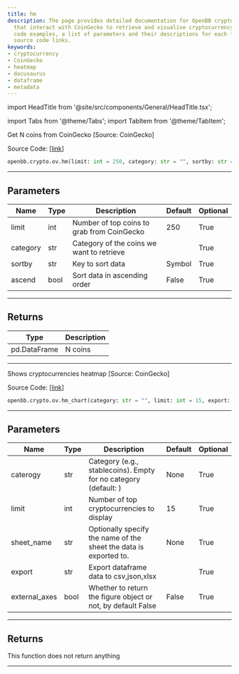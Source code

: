 ```yaml
---
title: hm
description: The page provides detailed documentation for OpenBB crypto functions
  that interact with CoinGecko to retrieve and visualise cryptocurrency data. It includes
  code examples, a list of parameters and their descriptions for each function, and
  source code links.
keywords:
- cryptocurrency
- CoinGecko
- heatmap
- docusaurus
- dataframe
- metadata
---
```


import HeadTitle from '@site/src/components/General/HeadTitle.tsx';

<HeadTitle title="crypto.ov.hm - Reference | OpenBB SDK Docs" />

import Tabs from '@theme/Tabs';
import TabItem from '@theme/TabItem';

<Tabs>
<TabItem value="model" label="Model" default>

Get N coins from CoinGecko [Source: CoinGecko]

Source Code: [[link](https://github.com/OpenBB-finance/OpenBBTerminal/tree/main/openbb_terminal/cryptocurrency/discovery/pycoingecko_model.py#L130)]

```python wordwrap
openbb.crypto.ov.hm(limit: int = 250, category: str = "", sortby: str = "Symbol", ascend: bool = False)
```

---

## Parameters

| Name | Type | Description | Default | Optional |
| ---- | ---- | ----------- | ------- | -------- |
| limit | int | Number of top coins to grab from CoinGecko | 250 | True |
| category | str | Category of the coins we want to retrieve |  | True |
| sortby | str | Key to sort data | Symbol | True |
| ascend | bool | Sort data in ascending order | False | True |


---

## Returns

| Type | Description |
| ---- | ----------- |
| pd.DataFrame | N coins |
---



</TabItem>
<TabItem value="view" label="Chart">

Shows cryptocurrencies heatmap [Source: CoinGecko]

Source Code: [[link](https://github.com/OpenBB-finance/OpenBBTerminal/tree/main/openbb_terminal/cryptocurrency/overview/pycoingecko_view.py#L78)]

```python wordwrap
openbb.crypto.ov.hm_chart(category: str = "", limit: int = 15, export: str = "", sheet_name: Optional[str] = None, external_axes: bool = False)
```

---

## Parameters

| Name | Type | Description | Default | Optional |
| ---- | ---- | ----------- | ------- | -------- |
| caterogy | str | Category (e.g., stablecoins). Empty for no category (default: ) | None | True |
| limit | int | Number of top cryptocurrencies to display | 15 | True |
| sheet_name | str | Optionally specify the name of the sheet the data is exported to. | None | True |
| export | str | Export dataframe data to csv,json,xlsx |  | True |
| external_axes | bool | Whether to return the figure object or not, by default False | False | True |


---

## Returns

This function does not return anything

---



</TabItem>
</Tabs>